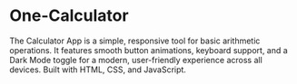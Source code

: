# One-Calculator
The Calculator App is a simple, responsive tool for basic arithmetic operations. It features smooth button animations, keyboard support, and a Dark Mode toggle for a modern, user-friendly experience across all devices. Built with HTML, CSS, and JavaScript.
